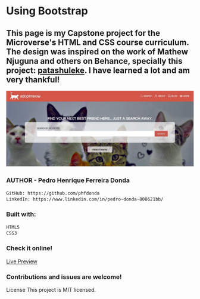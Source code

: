# Using Bootstrap

 ## This page is my Capstone project for the Microverse's HTML and CSS course curriculum. The design was inspired on the work of Mathew Njuguna and others on Behance, specially this project: [patashuleke](https://www.behance.net/gallery/25563385/PatashuleKE). I have learned a lot and am very thankful!


![Screenshot](./resources/screenshot-main-page.jpg)

  ### AUTHOR - Pedro Henrique Ferreira Donda
    GitHub: https://github.com/phfdonda
    LinkedIn: https://www.linkedin.com/in/pedro-donda-808621bb/

### Built with:
    HTML5
    CSS3

### Check it online!

  [Live Preview]()

### Contributions and issues are welcome!


License
This project is MIT licensed.
